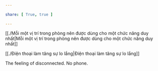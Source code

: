 ---  
share: [ True, true ]  
---  
[[./Mỗi một vị trí trong phòng nên được dùng cho một chức năng duy nhất|Mỗi một vị trí trong phòng nên được dùng cho một chức năng duy nhất]]   
[[./Điện thoại làm tăng sự lo lắng|Điện thoại làm tăng sự lo lắng]]  
The feeling of disconnected. No phone.